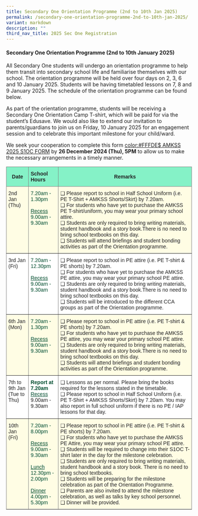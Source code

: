 ```yaml
---
title: Secondary One Orientation Programme (2nd to 10th Jan 2025)
permalink: /secondary-one-orientation-programme-2nd-to-10th-jan-2025/
variant: markdown
description: ""
third_nav_title: 2025 Sec One Registration
---
```

#### Secondary One Orientation Programme (2nd to 10th January 2025)
All Secondary One students will undergo an orientation programme to help them transit into secondary school life and familiarise themselves with our school. The orientation programme will be held over four days on 2, 3, 6 and 10 January 2025. Students will be having timetabled lessons on 7, 8 and 9 January 2025. The schedule of the orientation programme can be found below.

As part of the orientation programme, students will be receiving a Secondary One Orientation Camp T-shirt, which will be paid for via the student’s Edusave. We would also like to extend our invitation to parents/guardians to join us on Friday, 10 January 2025 for an engagement session and to celebrate this important milestone for your child/ward.

We seek your cooperation to complete this form <a href="https://go.gov.sg/amkss2025s1oc"><font>color:#FFFDE$ </font>AMKSS 2025 S1OC FORM</a> by <b>26 December 2024 (Thu), 5PM</b> to allow us to make the necessary arrangements in a timely manner.



<style type="text/css">
.tg  {border-collapse:collapse;border-spacing:0;}
.tg td{border-color:black;border-style:solid;border-width:1px;font-family:Arial, sans-serif;font-size:14px;
  overflow:hidden;padding:10px 5px;word-break:normal;}
.tg th{border-color:black;border-style:solid;border-width:1px;font-family:Arial, sans-serif;font-size:14px;
  font-weight:normal;overflow:hidden;padding:10px 5px;word-break:normal;}
.tg .tg-h8xx{background-color:#FFFDE4;border-color:inherit;color:#004D2E;text-align:left;vertical-align:top}
.tg .tg-b1ai{background-color:#FFFDE4;border-color:inherit;color:#222;text-align:left;vertical-align:top}
.tg .tg-nnw7{background-color:#85F2C7;border-color:inherit;color:#222;font-weight:bold;text-align:left;vertical-align:middle}
.tg .tg-fpqu{background-color:#FFFDE4;border-color:inherit;color:#222;text-align:left;vertical-align:middle}
.tg .tg-lla3{background-color:#85F2C7;border-color:inherit;color:#222;font-weight:bold;text-align:center;vertical-align:middle}
.tg .tg-ats7{background-color:#FFF;border-color:inherit;color:#222;text-align:left;vertical-align:top}
.tg .tg-ioui{background-color:#FFF;border-color:inherit;color:#004D2E;text-align:left;vertical-align:top}
</style>
<table class="tg">
<thead>
  <tr>
    <th class="tg-lla3"><span style="font-weight:bold;color:#222;background-color:#85F2C7">Date</span></th>
    <th class="tg-nnw7"><span style="font-weight:bold;color:#222;background-color:#85F2C7">School Hours</span></th>
    <th class="tg-lla3" colspan="3"><span style="font-weight:bold;color:#222;background-color:#85F2C7">Remarks</span></th>
  </tr>
</thead>
<tbody>
  <tr>
    <td class="tg-b1ai">2nd Jan (Thu)<span style="color:#222;background-color:#FFFDE4"> </span></td>
    <td class="tg-h8xx"><span style="font-weight:400;color:#004D2E">7.20am - </span><br><span style="font-weight:400;color:#004D2E">1.30pm</span><br><br><span style="text-decoration:underline">Recess</span><br>9.00am - 9.30am <br></td>
    <td class="tg-fpqu" colspan="3"><span style="color:#222;background-color:#FFFDE4">     </span>❑ Please report to school in Half School Uniform (i.e. PE T-Shirt + AMKSS Shorts/Skirt) by 7.20am. <br>❑ For students who have yet to purchase the AMKSS PE T-shirt/uniform, you may wear your primary school attire.<br>❑ Students are only required to bring writing materials, student handbook and a story book.There is no need to bring school textbooks on this day.<br>❑ Students will attend briefings and student bonding activities as part of the Orientation programme.</td>
  </tr>
  <tr>
    <td class="tg-ats7">3rd Jan (Fri)<span style="color:#222;background-color:#FFF"> </span></td>
    <td class="tg-ioui"><span style="font-weight:400;color:#004D2E">7.20am - </span><br><span style="font-weight:400;color:#004D2E">12.30pm</span><br><br><span style="text-decoration:underline">Recess</span><br>9.00am - 9.30am  </td>
    <td class="tg-ats7" colspan="3">❑ Please report to school in PE attire (i.e. PE T-shirt &amp; PE shorts) by 7.20am.<br>❑ For students who have yet to purchase the AMKSS PE attire, you may wear your primary school PE attire.<br>❑ Students are only required to bring writing materials, student handbook and a story book.There is no need to bring school textbooks on this day.<br>❑	Students will be introduced to the different CCA groups as part of the Orientation programme.   </td>
  </tr>
  <tr>
    <td class="tg-b1ai">6th Jan (Mon)<span style="color:#222;background-color:#FFFDE4"> </span></td>
    <td class="tg-h8xx"><span style="font-weight:400;color:#004D2E">7.20am - </span><br><span style="font-weight:400;color:#004D2E">1.30pm</span><br><br><span style="text-decoration:underline">Recess</span><br>9.00am - 9.30am </td>
    <td class="tg-b1ai" colspan="3">❑ Please report to school in PE attire (i.e. PE T-shirt &amp; PE shorts) by 7.20am.<br>❑ For students who have yet to purchase the AMKSS PE attire, you may wear your primary school PE attire.<br>❑ Students are only required to bring writing materials, student handbook and a story book.There is no need to bring school textbooks on this day.<br>❑ Students will attend briefings and student bonding activities as part of the Orientation programme.     </td>
  </tr>
  <tr>
    <td class="tg-ats7">7th to 9th Jan <br>(Tue to Thu)<span style="color:#222;background-color:#FFF"> </span></td>
		<td class="tg-ioui"><span style="font-weight:400;color:#004D2E"><b>Report at 7.20am </b> </span><br><span style="font-weight:400;color:#004D2E"></span><span style="text-decoration:underline">Recess</span><br><span style="color:#222">9.00am - 9.30am</span></td>
    <td class="tg-ats7" colspan="3">❑ Lessons as per normal. Please bring the books required for the lessons stated in the timetable.<br>❑ Please report to school in Half School Uniform (i.e. PE T-Shirt + AMKSS Shorts/Skirt) by 7.20am. You may also report in full school uniform if there is no PE / IAP lessons for that day.     </td>       
  </tr>
	<tr>
    <td class="tg-b1ai">10th Jan (Fri)<span style="color:#222;background-color:#FFFDE4"> </span></td>
    <td class="tg-h8xx"><span style="font-weight:400;color:#004D2E">7.20am - </span><br><span style="font-weight:400;color:#004D2E">8.00pm</span><br><br><span style="text-decoration:underline">Recess</span><br>9.00am - 9.30am <br><br><span style="text-decoration:underline">Lunch</span><br>12.30pm - 2.00pm<br><br><span style="text-decoration:underline">Dinner</span><br>4.00pm - 5.30pm</td>		
    <td class="tg-b1ai" colspan="3">❑	Please report to school in PE attire (i.e. PE T-shirt &amp; PE shorts) by 7.20am.<br>❑	For students who have yet to purchase the AMKSS PE Attire, you may wear your primary school PE attire.<br>❑ Students will be required to change into their S1OC T-shirt later in the day for the milestone celebration.<br>❑	Students are only required to bring writing materials, student handbook and a story book. There is no need to bring school textbooks.<br>❑	Students will be preparing for the milestone celebration as part of the Orientation Programme.<br>❑	Parents are also invited to attend the milestone celebration, as well as talks by key school personnel.<br>❑	Dinner will be provided.     </td>
  </tr>
</tbody>
</table>